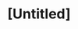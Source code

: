 ---
pid: ch801
title: "[Untitled]"
location_transcription: 
coordinates: "[-75.164254076443, 39.952115715677]"
zipcode: '29615'
gen_neighborhood: 
neighborhood: 
outside_phl: 'Greenville SC '
age: '45'
age_range: 40-49
instagram: 
image_file_name: ch_801.jpg
proposal_transcription: Monument to the first capitol of the U.S.
topic: Unknown
topic_summary: '0'
type: Other No Form
keywords_other: 
credit: Brian Dorion
image_labels: 
twitter: 
facebook: 
permalink: "/monuments/ch801/"
layout: item-page
---